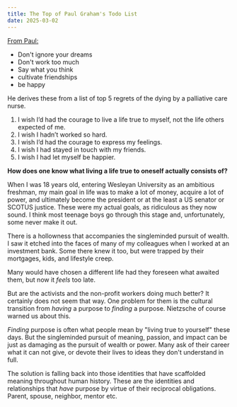 ```yaml
---
title: The Top of Paul Graham's Todo List
date: 2025-03-02
---
```

[From Paul:](https://paulgraham.com/todo.html)

- Don't ignore your dreams
- Don't work too much
- Say what you think
- cultivate friendships
- be happy

He derives these from a list of top 5 regrets of the dying by a palliative care nurse.

1.  I wish I’d had the courage to live a life true to myself, not the life others expected of me.
2.  I wish I hadn’t worked so hard.
3.  I wish I’d had the courage to express my feelings.
4.  I wish I had stayed in touch with my friends.
5.  I wish I had let myself be happier.

**How does one know what living a life true to oneself actually consists of?**

When I was 18 years old, entering Wesleyan University as an ambitious freshman, my main goal in life was to make a lot of money, acquire a lot of power, and ultimately become the president or at the least a US senator or SCOTUS justice. These were my actual goals, as ridiculous as they now sound.  I think most teenage boys go through this stage and, unfortunately, some never make it out.  

There is a hollowness that accompanies the singleminded pursuit of wealth.  I saw it etched into the faces of many of my colleagues when I worked at an investment bank.  Some there knew it too, but were trapped by their mortgages, kids, and lifestyle creep.  

Many would have chosen a different life had they foreseen what awaited them, but now it *feels* too late.

But are the activists and the non-profit workers doing much better?  It certainly does not seem that way. One problem for them is the cultural transition from *having* a purpose to *finding* a purpose. Nietzsche of course warned us about this. 

*Finding* purpose is often what people mean by "living true to yourself" these days. But the singleminded pursuit of meaning, passion, and impact can be just as damaging as the pursuit of wealth or power. Many ask of their career what it can not give, or devote their lives to ideas they don't understand in full. 

The solution is falling back into those identities that have scaffolded meaning throughout human history. These are the identities and relationships that *have* purpose by virtue of their reciprocal obligations. Parent, spouse, neighbor, mentor etc. 